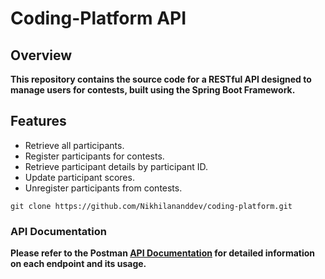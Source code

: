 # Coding-Platform API

## Overview
**This repository contains the source code for a RESTful API designed to manage users for contests, built using the Spring Boot Framework.**

## Features
- Retrieve all participants.
- Register participants for contests.
- Retrieve participant details by participant ID.
- Update participant scores.
- Unregister participants from contests.

```base
git clone https://github.com/Nikhilananddev/coding-platform.git
```

### API Documentation
**Please refer to the Postman [API Documentation](https://www.postman.com/supply-specialist-10760518/workspace/code-a-thon/collection/30393717-c1085896-57ff-4dbb-9cfa-b8b1db6fde24?action=share&creator=30393717)
for detailed information on each endpoint and its usage.**



